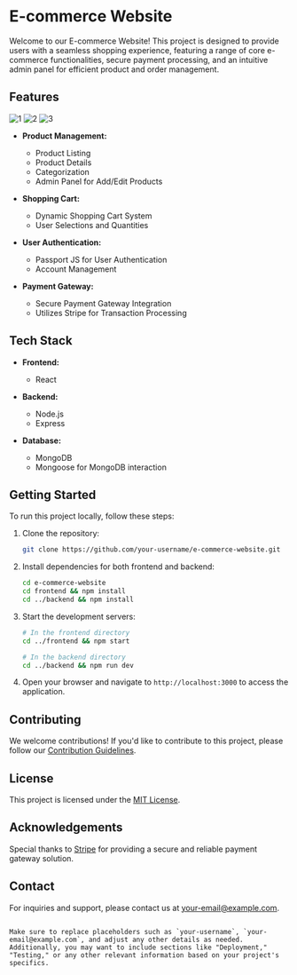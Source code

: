 
# E-commerce Website

Welcome to our E-commerce Website! This project is designed to provide users with a seamless shopping experience, featuring a range of core e-commerce functionalities, secure payment processing, and an intuitive admin panel for efficient product and order management.

## Features
![1](https://github.com/ramanbajpai7/Ecommerce_website/assets/84241394/f0127e60-8794-49ee-a252-eaeebb2a673c)
![2](https://github.com/ramanbajpai7/Ecommerce_website/assets/84241394/e0c32ac2-cb13-446e-a4a3-cb7f3fe7b129)
![3](https://github.com/ramanbajpai7/Ecommerce_website/assets/84241394/17935f0f-45ef-4a6b-afcc-dfb24b3e61ae)

- **Product Management:**
  - Product Listing
  - Product Details
  - Categorization
  - Admin Panel for Add/Edit Products

- **Shopping Cart:**
  - Dynamic Shopping Cart System
  - User Selections and Quantities

- **User Authentication:**
  - Passport JS for User Authentication
  - Account Management

- **Payment Gateway:**
  - Secure Payment Gateway Integration
  - Utilizes Stripe for Transaction Processing
    

## Tech Stack

- **Frontend:**
  - React

- **Backend:**
  - Node.js
  - Express

- **Database:**
  - MongoDB
  - Mongoose for MongoDB interaction

## Getting Started

To run this project locally, follow these steps:

1. Clone the repository:
   ```bash
   git clone https://github.com/your-username/e-commerce-website.git
   ```

2. Install dependencies for both frontend and backend:
   ```bash
   cd e-commerce-website
   cd frontend && npm install
   cd ../backend && npm install
   ```

3. Start the development servers:
   ```bash
   # In the frontend directory
   cd ../frontend && npm start

   # In the backend directory
   cd ../backend && npm run dev
   ```

4. Open your browser and navigate to `http://localhost:3000` to access the application.

## Contributing

We welcome contributions! If you'd like to contribute to this project, please follow our [Contribution Guidelines](CONTRIBUTING.md).

## License

This project is licensed under the [MIT License](LICENSE).

## Acknowledgements

Special thanks to [Stripe](https://stripe.com/) for providing a secure and reliable payment gateway solution.

## Contact

For inquiries and support, please contact us at your-email@example.com.
```

Make sure to replace placeholders such as `your-username`, `your-email@example.com`, and adjust any other details as needed. Additionally, you may want to include sections like "Deployment," "Testing," or any other relevant information based on your project's specifics.
